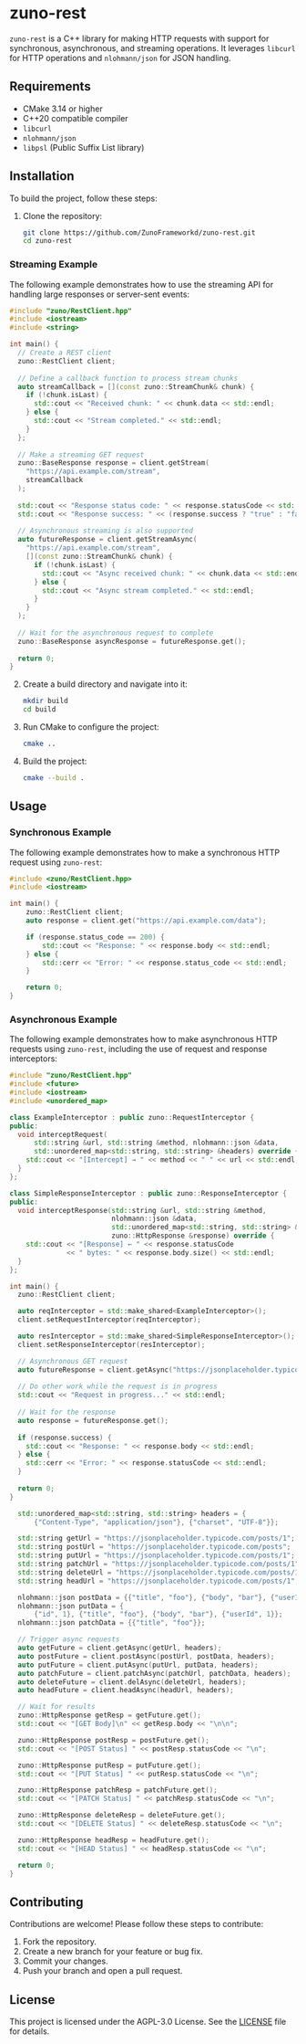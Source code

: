 # zuno-rest

`zuno-rest` is a C++ library for making HTTP requests with support for synchronous, asynchronous, and streaming operations. It leverages `libcurl` for HTTP operations and `nlohmann/json` for JSON handling.

## Requirements

- CMake 3.14 or higher
- C++20 compatible compiler
- `libcurl`
- `nlohmann/json`
- `libpsl` (Public Suffix List library)

## Installation

To build the project, follow these steps:

1. Clone the repository:
   ```sh
   git clone https://github.com/ZunoFrameworkd/zuno-rest.git
   cd zuno-rest
   ```

### Streaming Example

The following example demonstrates how to use the streaming API for handling large responses or server-sent events:

```cpp
#include "zuno/RestClient.hpp"
#include <iostream>
#include <string>

int main() {
  // Create a REST client
  zuno::RestClient client;
  
  // Define a callback function to process stream chunks
  auto streamCallback = [](const zuno::StreamChunk& chunk) {
    if (!chunk.isLast) {
      std::cout << "Received chunk: " << chunk.data << std::endl;
    } else {
      std::cout << "Stream completed." << std::endl;
    }
  };
  
  // Make a streaming GET request
  zuno::BaseResponse response = client.getStream(
    "https://api.example.com/stream", 
    streamCallback
  );
  
  std::cout << "Response status code: " << response.statusCode << std::endl;
  std::cout << "Response success: " << (response.success ? "true" : "false") << std::endl;
  
  // Asynchronous streaming is also supported
  auto futureResponse = client.getStreamAsync(
    "https://api.example.com/stream",
    [](const zuno::StreamChunk& chunk) {
      if (!chunk.isLast) {
        std::cout << "Async received chunk: " << chunk.data << std::endl;
      } else {
        std::cout << "Async stream completed." << std::endl;
      }
    }
  );
  
  // Wait for the asynchronous request to complete
  zuno::BaseResponse asyncResponse = futureResponse.get();
  
  return 0;
}
```

2. Create a build directory and navigate into it:
   ```sh
   mkdir build
   cd build
   ```

3. Run CMake to configure the project:
   ```sh
   cmake ..
   ```

4. Build the project:
   ```sh
   cmake --build .
   ```

## Usage

### Synchronous Example

The following example demonstrates how to make a synchronous HTTP request using `zuno-rest`:

```cpp
#include <zuno/RestClient.hpp>
#include <iostream>

int main() {
    zuno::RestClient client;
    auto response = client.get("https://api.example.com/data");

    if (response.status_code == 200) {
        std::cout << "Response: " << response.body << std::endl;
    } else {
        std::cerr << "Error: " << response.status_code << std::endl;
    }

    return 0;
}
```

### Asynchronous Example

The following example demonstrates how to make asynchronous HTTP requests using `zuno-rest`, including the use of request and response interceptors:

```cpp
#include "zuno/RestClient.hpp"
#include <future>
#include <iostream>
#include <unordered_map>

class ExampleInterceptor : public zuno::RequestInterceptor {
public:
  void interceptRequest(
      std::string &url, std::string &method, nlohmann::json &data,
      std::unordered_map<std::string, std::string> &headers) override {
    std::cout << "[Intercept] → " << method << " " << url << std::endl;
  }
};

class SimpleResponseInterceptor : public zuno::ResponseInterceptor {
public:
  void interceptResponse(std::string &url, std::string &method,
                         nlohmann::json &data,
                         std::unordered_map<std::string, std::string> &headers,
                         zuno::HttpResponse &response) override {
    std::cout << "[Response] ← " << response.statusCode
              << " bytes: " << response.body.size() << std::endl;
  }
};

int main() {
  zuno::RestClient client;

  auto reqInterceptor = std::make_shared<ExampleInterceptor>();
  client.setRequestInterceptor(reqInterceptor);

  auto resInterceptor = std::make_shared<SimpleResponseInterceptor>();
  client.setResponseInterceptor(resInterceptor);

  // Asynchronous GET request
  auto futureResponse = client.getAsync("https://jsonplaceholder.typicode.com/posts/1");
  
  // Do other work while the request is in progress
  std::cout << "Request in progress..." << std::endl;
  
  // Wait for the response
  auto response = futureResponse.get();
  
  if (response.success) {
    std::cout << "Response: " << response.body << std::endl;
  } else {
    std::cerr << "Error: " << response.statusCode << std::endl;
  }
  
  return 0;
}

  std::unordered_map<std::string, std::string> headers = {
      {"Content-Type", "application/json"}, {"charset", "UTF-8"}};

  std::string getUrl = "https://jsonplaceholder.typicode.com/posts/1";
  std::string postUrl = "https://jsonplaceholder.typicode.com/posts";
  std::string putUrl = "https://jsonplaceholder.typicode.com/posts/1";
  std::string patchUrl = "https://jsonplaceholder.typicode.com/posts/1";
  std::string deleteUrl = "https://jsonplaceholder.typicode.com/posts/1";
  std::string headUrl = "https://jsonplaceholder.typicode.com/posts/1";

  nlohmann::json postData = {{"title", "foo"}, {"body", "bar"}, {"userId", 1}};
  nlohmann::json putData = {
      {"id", 1}, {"title", "foo"}, {"body", "bar"}, {"userId", 1}};
  nlohmann::json patchData = {{"title", "foo"}};

  // Trigger async requests
  auto getFuture = client.getAsync(getUrl, headers);
  auto postFuture = client.postAsync(postUrl, postData, headers);
  auto putFuture = client.putAsync(putUrl, putData, headers);
  auto patchFuture = client.patchAsync(patchUrl, patchData, headers);
  auto deleteFuture = client.delAsync(deleteUrl, headers);
  auto headFuture = client.headAsync(headUrl, headers);

  // Wait for results
  zuno::HttpResponse getResp = getFuture.get();
  std::cout << "[GET Body]\n" << getResp.body << "\n\n";

  zuno::HttpResponse postResp = postFuture.get();
  std::cout << "[POST Status] " << postResp.statusCode << "\n";

  zuno::HttpResponse putResp = putFuture.get();
  std::cout << "[PUT Status] " << putResp.statusCode << "\n";

  zuno::HttpResponse patchResp = patchFuture.get();
  std::cout << "[PATCH Status] " << patchResp.statusCode << "\n";

  zuno::HttpResponse deleteResp = deleteFuture.get();
  std::cout << "[DELETE Status] " << deleteResp.statusCode << "\n";

  zuno::HttpResponse headResp = headFuture.get();
  std::cout << "[HEAD Status] " << headResp.statusCode << "\n";

  return 0;
}
```

## Contributing

Contributions are welcome! Please follow these steps to contribute:

1. Fork the repository.
2. Create a new branch for your feature or bug fix.
3. Commit your changes.
4. Push your branch and open a pull request.

## License

This project is licensed under the AGPL-3.0 License. See the [LICENSE](LICENSE) file for details.